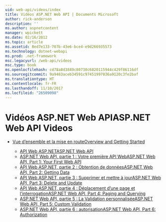 ```yaml
---
uid: web-api/videos/index
title: Vidéos ASP.NET Web API | Documents Microsoft
author: rick-anderson
description: ''
ms.author: aspnetcontent
manager: wpickett
ms.date: 02/16/2012
ms.topic: article
ms.assetid: 8ed7e133-707b-43e6-bce4-e9d266935573
ms.technology: dotnet-webapi
ms.prod: .net-framework
msc.legacyurl: /web-api/videos
msc.type: book
ms.openlocfilehash: cd78a8d3849c80730c6820115944c429f86116df
ms.sourcegitcommit: 9a9483aceb34591c97451997036a9120c3fe2baf
ms.translationtype: HT
ms.contentlocale: fr-FR
ms.lasthandoff: 11/10/2017
ms.locfileid: "26509098"
---
```

<a name="aspnet-web-api-videos"></a><span data-ttu-id="d7ce5-102">Vidéos ASP.NET Web API</span><span class="sxs-lookup"><span data-stu-id="d7ce5-102">ASP.NET Web API Videos</span></span>
====================
- [<span data-ttu-id="d7ce5-103">Vue d’ensemble et la mise en route</span><span class="sxs-lookup"><span data-stu-id="d7ce5-103">Overview and Getting Started</span></span>](getting-started/index.md)

    - [<span data-ttu-id="d7ce5-104">API Web ASP.NET</span><span class="sxs-lookup"><span data-stu-id="d7ce5-104">ASP.NET Web API</span></span>](getting-started/aspnet-web-api.md)
    - [<span data-ttu-id="d7ce5-105">ASP.NET Web API, partie 1 : Votre première API Web</span><span class="sxs-lookup"><span data-stu-id="d7ce5-105">ASP.NET Web API, Part 1: Your First Web API</span></span>](getting-started/your-first-web-api.md)
    - [<span data-ttu-id="d7ce5-106">API Web ASP.NET, partie 2 : Obtention de données</span><span class="sxs-lookup"><span data-stu-id="d7ce5-106">ASP.NET Web API, Part 2: Getting Data</span></span>](getting-started/getting-data.md)
    - [<span data-ttu-id="d7ce5-107">API Web ASP.NET, partie 3 : Supprimer et mettre à jour</span><span class="sxs-lookup"><span data-stu-id="d7ce5-107">ASP.NET Web API, Part 3: Delete and Update</span></span>](getting-started/delete-and-update.md)
    - [<span data-ttu-id="d7ce5-108">API Web ASP.NET, partie 4 : Déplacement d’une page et l’interrogation</span><span class="sxs-lookup"><span data-stu-id="d7ce5-108">ASP.NET Web API, Part 4: Paging and Querying</span></span>](getting-started/paging-and-querying.md)
    - [<span data-ttu-id="d7ce5-109">ASP.NET Web API, partie 5 : La Validation personnalisée</span><span class="sxs-lookup"><span data-stu-id="d7ce5-109">ASP.NET Web API, Part 5: Custom Validation</span></span>](getting-started/custom-validation.md)
    - [<span data-ttu-id="d7ce5-110">ASP.NET Web API, partie 6 : autorisation</span><span class="sxs-lookup"><span data-stu-id="d7ce5-110">ASP.NET Web API, Part 6: Authorization</span></span>](getting-started/authorization.md)
